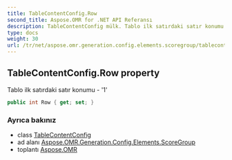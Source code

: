 ```yaml
---
title: TableContentConfig.Row
second_title: Aspose.OMR for .NET API Referansı
description: TableContentConfig mülk. Tablo ilk satırdaki satır konumu  1
type: docs
weight: 30
url: /tr/net/aspose.omr.generation.config.elements.scoregroup/tablecontentconfig/row/
---
```

## TableContentConfig.Row property

Tablo ilk satırdaki satır konumu - '1'

```csharp
public int Row { get; set; }
```

### Ayrıca bakınız

* class [TableContentConfig](../)
* ad alanı [Aspose.OMR.Generation.Config.Elements.ScoreGroup](../../tablecontentconfig/)
* toplantı [Aspose.OMR](../../../)


